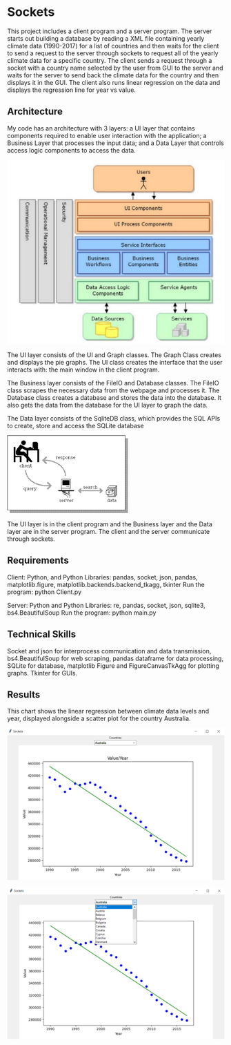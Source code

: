 # Sockets

This project includes a client program and a server program.  The server starts out building a database by reading a XML file containing yearly climate data (1990-2017) for a list of countries and then waits for the client to send a request to the server through sockets to request all of the  yearly climate data for a specific country. The client sends a request through a socket with a country name selected by the user from GUI to the server and waits for the server to send back the climate data for the country and then displays it in the GUI. The client also runs linear regression on the data and displays the regression line for year vs value.

## Architecture

My code has an architecture with 3 layers: a UI layer that contains components required to enable user interaction with the application; a Business Layer that processes the input data; and a Data Layer that controls access logic components to access the data.

![image](https://github.com/carab9/sockets/blob/main/architecture.png)

The UI layer consists of the UI and Graph classes. The Graph Class creates and displays  the pie graphs. The UI class creates the interface that the user interacts with: the main window in the client program.

The Business layer consists of the FileIO and Database classes. The FileIO class scrapes the necessary data from the webpage and processes it. The Database class creates a database and stores the data into the database. It also gets the data from the database for the UI layer to graph the data.

The Data layer consists of the SqliteDB class, which provides the SQL APIs to create, store and access the SQLite database 

![image](https://github.com/carab9/sockets/blob/main/client_server.png)

The UI layer is in the client program and the Business layer and the Data layer are in the server program. The client and the server communicate through sockets.

## Requirements

Client:
Python, and Python Libraries: pandas, socket, json, pandas, matplotlib.figure, matplotlib.backends.backend_tkagg, tkinter
Run the program: python Client.py

Server:
Python and Python Libraries: re, pandas, socket, json, sqlite3, bs4.BeautifulSoup
Run the program: python main.py

## Technical Skills

Socket and json for interprocess communication and data transmission, bs4.BeautifulSoup for web scraping, pandas dataframe for data processing, SQLite for database, matplotlib Figure and FigureCanvasTkAgg for plotting graphs. Tkinter for GUIs.

## Results

This chart shows the linear regression between climate data levels and year, displayed alongside a scatter plot for the country Australia.

![image](https://github.com/carab9/sockets/blob/main/linreg_graph.png)


![image](https://github.com/carab9/sockets/blob/main/linreg_graph_menu.png)

